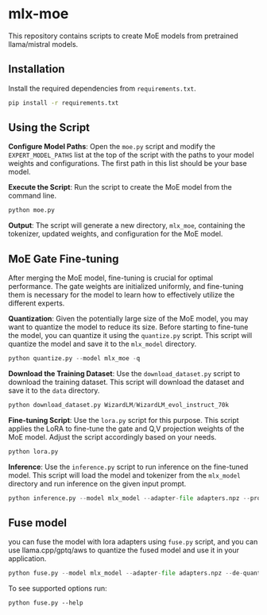 # mlx-moe

This repository contains scripts to create MoE models from pretrained llama/mistral models.

## Installation

Install the required dependencies from `requirements.txt`.

```bash
pip install -r requirements.txt
```

## Using the Script

**Configure Model Paths**: Open the `moe.py` script and modify the `EXPERT_MODEL_PATHS` list at the top of the script with the paths to your model weights and configurations. The first path in this list should be your base model.

**Execute the Script**: Run the script to create the MoE model from the command line.
```python
python moe.py
```
**Output**: The script will generate a new directory, `mlx_moe`, containing the tokenizer, updated weights, and configuration for the MoE model.

## MoE Gate Fine-tuning

After merging the MoE model, fine-tuning is crucial for optimal performance. The gate weights are initialized uniformly, and fine-tuning them is necessary for the model to learn how to effectively utilize the different experts.

**Quantization**: Given the potentially large size of the MoE model, you may want to quantize the model to reduce its size. Before starting to fine-tune the model, you can quantize it using the `quantize.py` script. This script will quantize the model and save it to the `mlx_model` directory.
```python
python quantize.py --model mlx_moe -q
```
**Download the Training Dataset**: Use the `download_dataset.py` script to download the training dataset. This script will download the dataset and save it to the `data` directory.
```python
python download_dataset.py WizardLM/WizardLM_evol_instruct_70k
```
**Fine-tuning Script**: Use the `lora.py` script for this purpose. This script applies the LoRA to fine-tune the gate and Q,V projection weights of the MoE model. Adjust the script accordingly based on your needs.
```python
python lora.py
```

**Inference**: Use the `inference.py` script to run inference on the fine-tuned model. This script will load the model and tokenizer from the `mlx_model` directory and run inference on the given input prompt.
```python
python inference.py --model mlx_model --adapter-file adapters.npz --prompt "[INST] write a quick sort in python. [/INST]"
```

## Fuse model
you can fuse the model with lora adapters using `fuse.py` script, and you can use llama.cpp/gptq/aws to quantize the fused model and use it in your application.
```python
python fuse.py --model mlx_model --adapter-file adapters.npz --de-quantize
```
To see supported options run:
```
python fuse.py --help
```